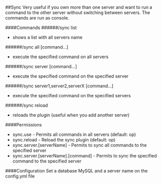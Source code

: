 ##Sync
Very useful if you own more than one server and want to run a command to the other server without switching between servers.
The commands are run as console.

####Commands
######/sync list
- shows a list with all servers name

######/sync all [command...]
- execute the specified command on all servers

######/sync server [command...]
- execute the specified command on the specified server

######/sync server1,server2,serverX [command...]
- execute the specified command on the specified servers

######/sync reload
- reloads the plugin (useful when you add another server)

####Permissions
- sync.use - Permits all commands in all servers (default: op)
- sync.reload - Reload the sync plugin (default: op)
- sync.server.[serverName] - Permits to sync all commands to the specified server
- sync.server.[serverName].[command] - Permits to sync the specified command to the specified server

####Configuration
Set a database MySQL and a server name on the config.yml file
